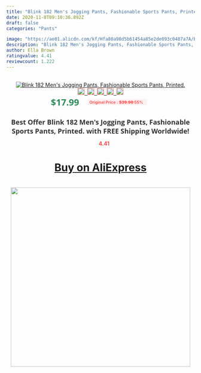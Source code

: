 ```yaml
---
title: "Blink 182 Men's Jogging Pants, Fashionable Sports Pants, Printed."
date: 2020-11-8T09:10:36.892Z
draft: false
categories: "Pants"

image: "https://ae01.alicdn.com/kf/Hfa80a98d5b61454a85e2de093c0487a7A/Blink-182-Men-s-Jogging-Pants-Fashionable-Sports-Pants-Printed-.jpg"
description: "Blink 182 Men's Jogging Pants, Fashionable Sports Pants, Printed."
author: Ella Brown
ratingvalue: 4.41
reviewcount: 1.222
---
```

<br>
<div style="text-align: center;">
<a href="https://s.click.aliexpress.com/e/_9xhdzj" target="_blank" rel="nofollow noopener noreferrer"><img alt="Blink 182 Men's Jogging Pants, Fashionable Sports Pants, Printed." class="magnifier-image" src="https://ae01.alicdn.com/kf/Hfa80a98d5b61454a85e2de093c0487a7A/Blink-182-Men-s-Jogging-Pants-Fashionable-Sports-Pants-Printed-.jpg_640x640.jpg">
<br>
<img style="border:1px solid salmon" src="https://ae01.alicdn.com/kf/Hfa80a98d5b61454a85e2de093c0487a7A/Blink-182-Men-s-Jogging-Pants-Fashionable-Sports-Pants-Printed-.jpg_120x120.jpg">&nbsp;&nbsp;<img style="border:1px solid salmon" src="https://ae01.alicdn.com/kf/Haa9028383dbf47959cbf682d3847ae0du/Blink-182-Men-s-Jogging-Pants-Fashionable-Sports-Pants-Printed-.jpg_120x120.jpg">&nbsp;&nbsp;<img style="border:1px solid salmon" src="_120x120.jpg">&nbsp;&nbsp;<img style="border:1px solid salmon" src="_120x120.jpg">&nbsp;&nbsp;<img style="border:1px solid salmon" src="https://ae01.alicdn.com/kf/Ha39857a929644cb29c33c726bfd94d9bL/Blink-182-Men-s-Jogging-Pants-Fashionable-Sports-Pants-Printed-.jpg_120x120.jpg"></a></div><br0>
<div style="text-align: center;"><span style="background-color: white; border: 0px; box-sizing: border-box; color: seagreen; display: inline-block; font-family: &quot;open sans&quot; , &quot;arial&quot; , &quot;helvetica&quot; , sans-serif , &quot;heiti&quot;; font-size: 24px; font-stretch: inherit; font-weight: 700; line-height: inherit; margin: 0px 10px 0px 0px; padding: 0px; vertical-align: middle;">$17.99 </span>
<span style="background: rgb(255 , 241 , 241); border-radius: 3px; border: 0px; box-sizing: border-box; color: #ff4747; display: inline-block; font-family: inherit; font-size: 12px; font-stretch: inherit; font-style: inherit; font-variant: inherit; font-weight: 600; line-height: inherit; margin: 0px; padding: 2px 5px; transform: scale(0.9); vertical-align: middle;">Original Price : <b style="text-decoration: line-through;">$39.98 </b> 55%&nbsp;&nbsp;</span></div>
<h1 style="color: #333333; display: inline-block; font-family: &quot;open sans&quot; , &quot;arial&quot; , &quot;helvetica&quot; , sans-serif , &quot;heiti&quot;; font-size: 18px; font-stretch: inherit; font-weight: 700; text-align: center;">Best Offer Blink 182 Men's Jogging Pants, Fashionable Sports Pants, Printed. with FREE Shipping Worldwide!</h1>
<div style="color: #ff4747; text-align: center;">
<img src="https://4.bp.blogspot.com/-M0ZcTcb-5uY/XleCXlxnR4I/AAAAAAAAAEc/OrjgMkXV1oMQFaCRZj5HQwOCBcu3w1FegCPcBGAYYCw/s1600/star.png" style="height: 15px;">&nbsp;<b>4.41</b></div>
<div class="button_cont" align="center"><a class="buynow_a" href="https://s.click.aliexpress.com/e/_9xhdzj" target="_blank" rel="nofollow noopener noreferrer"><H1>Buy on AliExpress</H1></a></div><br>
<div class="separator" style="clear: both; text-align: center;">
<img src="https://lh3.googleusercontent.com/-pTy5HemUv9M/XlePHvY0dAI/AAAAAAAAAE4/0nX5iRUoIWY8eMW9Dpxeirr157OZliDIgCLcBGAsYHQ/s1600/badge.gif" width="480">
</div>
